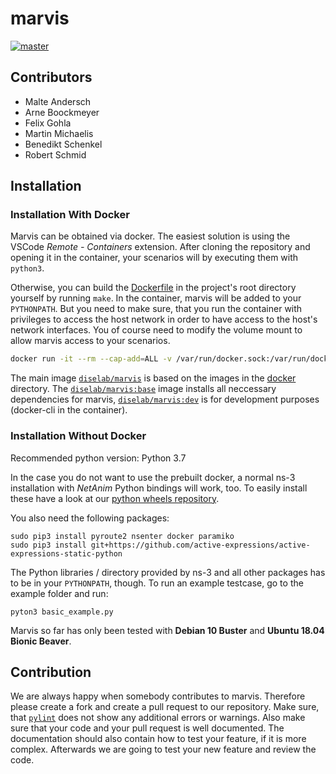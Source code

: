 # marvis

[![master](https://api.travis-ci.com/diselab/marvis.svg?branch=master)](https://travis-ci.com/diselab/marvis)

## Contributors

 - Malte Andersch
 - Arne Boockmeyer
 - Felix Gohla
 - Martin Michaelis
 - Benedikt Schenkel
 - Robert Schmid

## Installation

### Installation With Docker

Marvis can be obtained via docker.
The easiest solution is using the VSCode *Remote - Containers* extension.
After cloning the repository and opening it in the container, your scenarios will by executing them with `python3`.

Otherwise, you can build the [Dockerfile](./Dockerfile) in the project's root directory yourself by running `make`. In the container, marvis will be added to your
`PYTHONPATH`. But you need to make sure, that you run the container with privileges to access the host network in order to have access to the host's network interfaces. You of course need to modify the volume mount to allow marvis access to your scenarios.

```sh
docker run -it --rm --cap-add=ALL -v /var/run/docker.sock:/var/run/docker.sock --net host --pid host --userns host --privileged diselab/marvis:latest
```

The main image [`diselab/marvis`](https://hub.docker.com/r/diselab/marvis) is based on the images in the [docker](./docker) directory.
The [`diselab/marvis:base`](docker/marvis-base/Dockerfile) image installs all neccessary dependencies for marvis,
[`diselab/marvis:dev`](docker/marvis-dev/Dockerfile) is for development purposes (docker-cli in the container).

### Installation Without Docker

Recommended python version: Python 3.7

In the case you do not want to use the prebuilt docker, a normal ns-3 installation with *NetAnim* Python bindings will work, too.
To easily install these have a look at our [python wheels repository](https://github.com/osmhpi/python-wheels).

You also need the following packages:
```shell script
sudo pip3 install pyroute2 nsenter docker paramiko
sudo pip3 install git+https://github.com/active-expressions/active-expressions-static-python
```

The Python libraries / directory provided by ns-3 and all other packages has to be in your `PYTHONPATH`, though.
To run an example testcase, go to the example folder and run:
```shell script
pyton3 basic_example.py
```

Marvis so far has only been tested with **Debian 10 Buster** and **Ubuntu 18.04 Bionic Beaver**.

## Contribution

We are always happy when somebody contributes to marvis.
Therefore please create a fork and create a pull request to our repository.
Make sure, that [`pylint`](https://www.pylint.org/) does not show any additional errors or warnings.
Also make sure that your code and your pull request is well documented.
The documentation should also contain how to test your feature, if it is more complex.
Afterwards we are going to test your new feature and review the code.